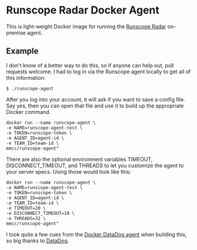 # Runscope Radar Docker Agent

This is light-weight Docker image for running the [Runscope Radar](https://www.runscope.com/docs/radar/agent) on-premise agent.

## Example

I don't know of a better way to do this, so if anyone can help out, pull requests welcome. I had to log in via the Runscope agent locally to get all of this information:

```
$ ./runscope-agent
```

After you log into your account, it will ask if you want to save a config file. Say yes, then you can open that file and use it to build up the appropriate Docker command.

```shell
docker run --name runscope-agent \
-e NAME=runscope-agent-test \
-e TOKEN=runscope-token \
-e AGENT_ID=agent-id \
-e TEAM_ID=team-id \
mmcc/runscope-agent"
```

There are also the optional environment variables TIMEOUT, DISCONNECT_TIMEOUT, and THREADS to let you customize the agent to your server specs. Using those would look like this:

```shell
docker run --name runscope-agent \
-e NAME=runscope-agent-test \
-e TOKEN=runscope-token \
-e AGENT_ID=agent-id \
-e TEAM_ID=team-id \
-e TIMEOUT=20 \
-e DISCONNECT_TIMEOUT=10 \
-e THREADS=32 \
mmcc/runscope-agent"
```

I took quite a few cues from the [Docker DataDog agent](https://github.com/DataDog/docker-dd-agent) when building this, so big thanks to [DataDog](http://datadog.com).
